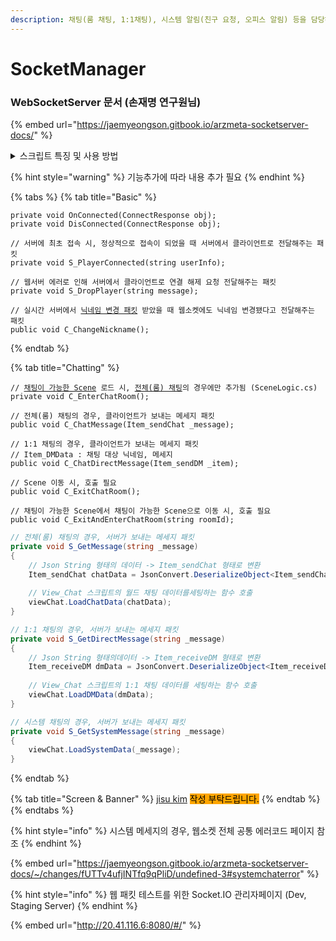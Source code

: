 ```yaml
---
description: 채팅(룸 채팅, 1:1채팅), 시스템 알림(친구 요청, 오피스 알림) 등을 담당하는 매니저
---
```


# SocketManager

### WebSocketServer 문서 (손재명  연구원님)

{% embed url="https://jaemyeongson.gitbook.io/arzmeta-socketserver-docs/" %}

<details>

<summary>스크립트 특징 및 사용 방법</summary>

*   #### Singleton으로 작성되어 어디서든 접근 가능

    <pre><code><strong>Single.socket.[사용하고자 하는 함수]
    </strong></code></pre>
*   #### Method 이름 설명

    ```
    C_[함수기능] : 클라이언트 -> 서버
    S_[함수기능] : 서버 -> 클라이언트
    ```

<!---->

*   #### 소켓 연결 - 최초 로그인 할 때, 한 번만 연결함

    ```
    Single.socket.SocketIO3Connect();
    ```

```csharp
public void SocketIO3Connect()
{
            // 사용자의 jwtAccessToken, sessionID 로 연결 및 인증
            ConnectSocket();
            
            // 서버에서 콜백으로 보내주는 패킷 등록
            // 현재 Basic, Chatting, Screen & Banner로 region이 나눠져있음
            AddListener();
}

private void AddListener()
{
            // Basic
            socketManager.Socket.On<ConnectResponse>(SocketIOEventTypes.Connect, OnConnected);
            socketManager.Socket.On<ConnectResponse>(SocketIOEventTypes.Disconnect, Disconnected);
            socketManager.Socket.On<string>("S_PlayerConnected", (userInfo) => S_PlayerConnected(userInfo));
            socketManager.Socket.On<string>("S_DropPlayer", (message) => S_DropPlayer(message));

            // Chatting
            socketManager.GetSocket("/chatting").On<string>("S_SendMessage", (message) => S_GetMessage(message));
            socketManager.GetSocket("/chatting").On<string>("S_SendDirectMessage", (message) => S_GetDirectMessage(message));
            socketManager.GetSocket("/chatting").On<string>("S_SystemMessage", (message) => S_GetSystemMessage(message)); 
            
            // Screen & Banner
            socketManager.Socket.On("S_ScreenList", screenList);
            socketManager.Socket.On("S_BannerList", bannerList);
} 
```

</details>

{% hint style="warning" %}
기능추가에 따라 내용 추가 필요
{% endhint %}

{% tabs %}
{% tab title="Basic" %}
<pre class="language-csharp"><code class="lang-csharp">private void OnConnected(ConnectResponse obj);
private void DisConnected(ConnectResponse obj);

// 서버에 최초 접속 시, 정상적으로 접속이 되었을 때 서버에서 클라이언트로 전달해주는 패킷
private void S_PlayerConnected(string userInfo);

// 웹서버 에러로 인해 서버에서 클라이언트로 연결 해제 요청 전달해주는 패킷
private void S_DropPlayer(string message);

// 실시간 서버에서 <a data-footnote-ref href="#user-content-fn-1">닉네임 변경 패킷</a> 받았을 때 웹소켓에도 닉네임 변경됐다고 전달해주는 패킷
public void C_ChangeNickname();
</code></pre>
{% endtab %}

{% tab title="Chatting" %}
<pre class="language-csharp"><code class="lang-csharp">// <a data-footnote-ref href="#user-content-fn-2">채팅이 가능한 Scene</a> 로드 시, <a data-footnote-ref href="#user-content-fn-3">전체(룸) 채팅</a>의 경우에만 추가됨 (SceneLogic.cs)
private void C_EnterChatRoom();

// 전체(룸) 채팅의 경우, 클라이언트가 보내는 메세지 패킷
public void C_ChatMessage(Item_sendChat _message);

// 1:1 채팅의 경우, 클라이언트가 보내는 메세지 패킷
// Item_DMData : 채팅 대상 닉네임, 메세지
public void C_ChatDirectMessage(Item_sendDM _item);

// Scene 이동 시, 호출 필요
public void C_ExitChatRoom();

// 채팅이 가능한 Scene에서 채팅이 가능한 Scene으로 이동 시, 호출 필요
public void C_ExitAndEnterChatRoom(string roomId);
</code></pre>

```csharp
// 전체(룸) 채팅의 경우, 서버가 보내는 메세지 패킷
private void S_GetMessage(string _message)
{
    // Json String 형태의 데이터 -> Item_sendChat 형태로 변환
    Item_sendChat chatData = JsonConvert.DeserializeObject<Item_sendChat>(_message);
    
    // View_Chat 스크립트의 월드 채팅 데이터를세팅하는 함수 호출
    viewChat.LoadChatData(chatData);
}

// 1:1 채팅의 경우, 서버가 보내는 메세지 패킷
private void S_GetDirectMessage(string _message)
{
    // Json String 형태의데이터 -> Item_receiveDM 형태로 변환
    Item_receiveDM dmData = JsonConvert.DeserializeObject<Item_receiveDM>(_message);
    
    // View_Chat 스크립트의 1:1 채팅 데이터를 세팅하는 함수 호출
    viewChat.LoadDMData(dmData);
}

// 시스템 채팅의 경우, 서버가 보내는 메세지 패킷
private void S_GetSystemMessage(string _message)
{
    viewChat.LoadSystemData(_message);
}
```
{% endtab %}

{% tab title="Screen & Banner" %}
[jisu kim](http://127.0.0.1:5000/u/UsfhXfYQ4IhDdXQLDbzwkzlblB43 "mention") <mark style="background-color:orange;">작성 부탁드립니다.</mark>
{% endtab %}
{% endtabs %}

{% hint style="info" %}
시스템 메세지의 경우, 웹소켓 전체 공통 에러코드 페이지 참조
{% endhint %}

{% embed url="https://jaemyeongson.gitbook.io/arzmeta-socketserver-docs/~/changes/fUTTv4ufjINTfq9qPliD/undefined-3#systemchaterror" %}

{% hint style="info" %}
웹 패킷 테스트를 위한 Socket.IO 관리자페이지 (Dev, Staging Server)
{% endhint %}

{% embed url="http://20.41.116.6:8080/#/" %}

[^1]: S\_SET\_NICKNAME\_NOTICE

[^2]: SceneLogic.instance.isPanelChat == true

[^3]: CHAT\_TYPE.ALL
